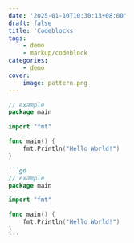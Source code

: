 ```yaml
---
date: '2025-01-10T10:30:13+08:00'
draft: false
title: 'Codeblocks'
tags:
    - demo
    - markup/codeblock
categories:
    - demo
cover:
    image: pattern.png
---
```


```go
// example
package main

import "fmt"

func main() {
    fmt.Println("Hello World!")
}
```

~~~md
```go
// example
package main

import "fmt"

func main() {
    fmt.Println("Hello World!")
}
```
~~~
